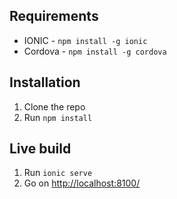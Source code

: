 ## Requirements

- IONIC - `npm install -g ionic`
- Cordova - `npm install -g cordova`

## Installation

1. Clone the repo
2. Run `npm install`

## Live build

1. Run `ionic serve`
2. Go on [http://localhost:8100/](http://localhost:8100/)
